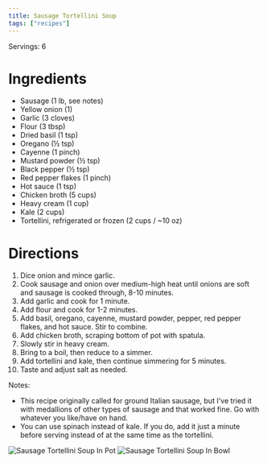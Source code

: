 ```yaml
---
title: Sausage Tortellini Soup
tags: ["recipes"]
---
```


Servings: 6

# Ingredients
- Sausage (1 lb, see notes)
- Yellow onion (1)
- Garlic (3 cloves)
- Flour (3 tbsp)
- Dried basil (1 tsp)
- Oregano (½ tsp)
- Cayenne (1 pinch)
- Mustard powder (½ tsp)
- Black pepper (½ tsp)
- Red pepper flakes (1 pinch)
- Hot sauce (1 tsp)
- Chicken broth (5 cups)
- Heavy cream (1 cup)
- Kale (2 cups)
- Tortellini, refrigerated or frozen (2 cups / ~10 oz)

# Directions
1. Dice onion and mince garlic.
2. Cook sausage and onion over medium-high heat until onions are soft and sausage is cooked through, 8-10 minutes.
3. Add garlic and cook for 1 minute.
4. Add flour and cook for 1-2 minutes.
5. Add basil, oregano, cayenne, mustard powder, pepper, red pepper flakes, and hot sauce. Stir to combine.
6. Add chicken broth, scraping bottom of pot with spatula.
7. Slowly stir in heavy cream.
8. Bring to a boil, then reduce to a simmer.
9. Add tortellini and kale, then continue simmering for 5 minutes.
10. Taste and adjust salt as needed.

Notes:
- This recipe originally called for ground Italian sausage, but I've tried it with medallions of other types of sausage and that worked fine. Go with whatever you like/have on hand.
- You can use spinach instead of kale. If you do, add it just a minute before serving instead of at the same time as the tortellini.

![Sausage Tortellini Soup In Pot](/images/food/sausage-tortellini-soup-in-pot.jpg)
![Sausage Tortellini Soup In Bowl](/images/food/sausage-tortellini-soup-in-bowl.jpg)

